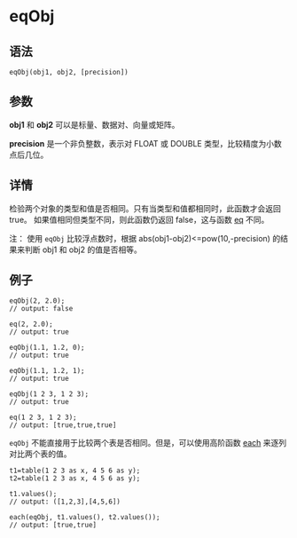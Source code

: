 # eqObj

## 语法

`eqObj(obj1, obj2, [precision])`

## 参数

**obj1** 和 **obj2** 可以是标量、数据对、向量或矩阵。

**precision** 是一个非负整数，表示对 FLOAT 或 DOUBLE 类型，比较精度为小数点后几位。

## 详情

检验两个对象的类型和值是否相同。只有当类型和值都相同时，此函数才会返回 true。 如果值相同但类型不同，则此函数仍返回
false，这与函数 [eq](eq.html) 不同。

注： 使用
`eqObj` 比较浮点数时，根据 abs(obj1-obj2)<=pow(10,-precision)
的结果来判断 obj1 和 obj2 的值是否相等。

## 例子

```
eqObj(2, 2.0);
// output: false

eq(2, 2.0);
// output: true

eqObj(1.1, 1.2, 0);
// output: true

eqObj(1.1, 1.2, 1);
// output: true

eqObj(1 2 3, 1 2 3);
// output: true

eq(1 2 3, 1 2 3);
// output: [true,true,true]
```

`eqObj` 不能直接用于比较两个表是否相同。但是，可以使用高阶函数 [each](../ho_funcs/each.html) 来逐列对比两个表的值。

```
t1=table(1 2 3 as x, 4 5 6 as y);
t2=table(1 2 3 as x, 4 5 6 as y);

t1.values();
// output: ([1,2,3],[4,5,6])

each(eqObj, t1.values(), t2.values());
// output: [true,true]
```

